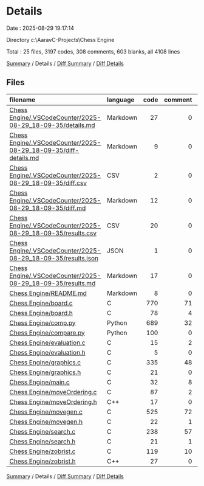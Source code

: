 # Details

Date : 2025-08-29 19:17:14

Directory c:\\AaravC-Projects\\Chess Engine

Total : 25 files,  3197 codes, 308 comments, 603 blanks, all 4108 lines

[Summary](results.md) / Details / [Diff Summary](diff.md) / [Diff Details](diff-details.md)

## Files
| filename | language | code | comment | blank | total |
| :--- | :--- | ---: | ---: | ---: | ---: |
| [Chess Engine/.VSCodeCounter/2025-08-29\_18-09-35/details.md](/Chess%20Engine/.VSCodeCounter/2025-08-29_18-09-35/details.md) | Markdown | 27 | 0 | 6 | 33 |
| [Chess Engine/.VSCodeCounter/2025-08-29\_18-09-35/diff-details.md](/Chess%20Engine/.VSCodeCounter/2025-08-29_18-09-35/diff-details.md) | Markdown | 9 | 0 | 6 | 15 |
| [Chess Engine/.VSCodeCounter/2025-08-29\_18-09-35/diff.csv](/Chess%20Engine/.VSCodeCounter/2025-08-29_18-09-35/diff.csv) | CSV | 2 | 0 | 0 | 2 |
| [Chess Engine/.VSCodeCounter/2025-08-29\_18-09-35/diff.md](/Chess%20Engine/.VSCodeCounter/2025-08-29_18-09-35/diff.md) | Markdown | 12 | 0 | 7 | 19 |
| [Chess Engine/.VSCodeCounter/2025-08-29\_18-09-35/results.csv](/Chess%20Engine/.VSCodeCounter/2025-08-29_18-09-35/results.csv) | CSV | 20 | 0 | 0 | 20 |
| [Chess Engine/.VSCodeCounter/2025-08-29\_18-09-35/results.json](/Chess%20Engine/.VSCodeCounter/2025-08-29_18-09-35/results.json) | JSON | 1 | 0 | 0 | 1 |
| [Chess Engine/.VSCodeCounter/2025-08-29\_18-09-35/results.md](/Chess%20Engine/.VSCodeCounter/2025-08-29_18-09-35/results.md) | Markdown | 17 | 0 | 7 | 24 |
| [Chess Engine/README.md](/Chess%20Engine/README.md) | Markdown | 8 | 0 | 1 | 9 |
| [Chess Engine/board.c](/Chess%20Engine/board.c) | C | 770 | 71 | 117 | 958 |
| [Chess Engine/board.h](/Chess%20Engine/board.h) | C | 78 | 4 | 13 | 95 |
| [Chess Engine/comp.py](/Chess%20Engine/comp.py) | Python | 689 | 32 | 142 | 863 |
| [Chess Engine/compare.py](/Chess%20Engine/compare.py) | Python | 100 | 0 | 11 | 111 |
| [Chess Engine/evaluation.c](/Chess%20Engine/evaluation.c) | C | 15 | 2 | 4 | 21 |
| [Chess Engine/evaluation.h](/Chess%20Engine/evaluation.h) | C | 5 | 0 | 4 | 9 |
| [Chess Engine/graphics.c](/Chess%20Engine/graphics.c) | C | 335 | 48 | 49 | 432 |
| [Chess Engine/graphics.h](/Chess%20Engine/graphics.h) | C | 21 | 0 | 5 | 26 |
| [Chess Engine/main.c](/Chess%20Engine/main.c) | C | 32 | 8 | 11 | 51 |
| [Chess Engine/moveOrdering.c](/Chess%20Engine/moveOrdering.c) | C | 87 | 2 | 16 | 105 |
| [Chess Engine/moveOrdering.h](/Chess%20Engine/moveOrdering.h) | C++ | 17 | 0 | 6 | 23 |
| [Chess Engine/movegen.c](/Chess%20Engine/movegen.c) | C | 525 | 72 | 92 | 689 |
| [Chess Engine/movegen.h](/Chess%20Engine/movegen.h) | C | 22 | 1 | 5 | 28 |
| [Chess Engine/search.c](/Chess%20Engine/search.c) | C | 238 | 57 | 64 | 359 |
| [Chess Engine/search.h](/Chess%20Engine/search.h) | C | 21 | 1 | 5 | 27 |
| [Chess Engine/zobrist.c](/Chess%20Engine/zobrist.c) | C | 119 | 10 | 27 | 156 |
| [Chess Engine/zobrist.h](/Chess%20Engine/zobrist.h) | C++ | 27 | 0 | 5 | 32 |

[Summary](results.md) / Details / [Diff Summary](diff.md) / [Diff Details](diff-details.md)